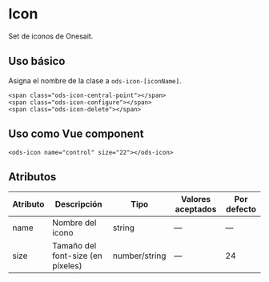 # Icon

Set de iconos de Onesait.

## Uso básico

Asigna el nombre de la clase a `ods-icon-[iconName]`.

```
<span class="ods-icon-central-point"></span>
<span class="ods-icon-configure"></span>
<span class="ods-icon-delete"></span>
```

## Uso como Vue component

```
<ods-icon name="control" size="22"></ods-icon>
```

## Atributos

| Atributo | Descripción                              | Tipo                 | Valores aceptados | Por defecto |
| -------- | ---------------------------------------- | -------------------- | ----------------- | ----------- |
| name  | Nombre del icono | string | —                 | —           |
| size | Tamaño del font-size (en píxeles)          | number/string              | —                 | 24       |
